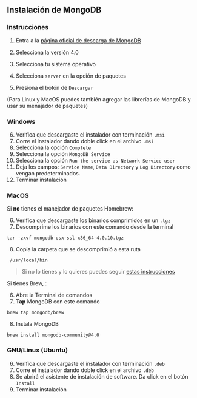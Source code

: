 ## Instalación de MongoDB

### Instrucciones

1. Entra a la [página oficial de descarga de MongoDB](https://www.mongodb.com/download-center/community)

2. Selecciona la versión 4.0

3. Selecciona tu sistema operativo

4. Selecciona `server` en la opción de paquetes

5. Presiona el botón de `Descargar`
 
(Para Linux y MacOS puedes también agregar las librerías de MongoDB y usar su menajador de paquetes)

### Windows

6. Verifica que descargaste el instalador con terminación `.msi`
7. Corre el instalador dando doble click en el archivo `.msi`
8. Selecciona la opción `Complete`
9. Selecciona la opción `MongoDB Service`
10. Selecciona la opción `Run the service as Network Service user`
11. Deja los campos: `Service Name`, `Data Directory` y `Log Directory` como vengan predeterminados.
12. Terminar instalación

### MacOS

Si **no** tienes el manejador de paquetes Homebrew:

6. Verifica que descargaste los binarios comprimidos en un `.tgz`
7. Descomprime los binarios con este comando desde la terminal

```
tar -zxvf mongodb-osx-ssl-x86_64-4.0.10.tgz
```

8. Copia la carpeta que se descomprimió a esta ruta

```
 /usr/local/bin
```

> Si no lo tienes y lo quieres puedes seguir [estas instrucciones](https://brew.sh/#install)

Si tienes Brew, :

6. Abre la Terminal de comandos
7. __Tap__ MongoDB con este comando

```
brew tap mongodb/brew
``` 

8. Instala MongoDB 

```
brew install mongodb-community@4.0
```


### GNU/Linux (Ubuntu)

6. Verifica que descargaste el instalador con terminación `.deb`
7. Corre el instalador dando doble click en el archivo `.deb`
8. Se abrirá el asistente de instalación de software. Da click en el botón `Install`
12. Terminar instalación